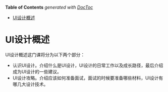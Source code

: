 <!-- START doctoc generated TOC please keep comment here to allow auto update -->
<!-- DON'T EDIT THIS SECTION, INSTEAD RE-RUN doctoc TO UPDATE -->
**Table of Contents**  *generated with [DocToc](https://github.com/thlorenz/doctoc)*

- [UI设计概述](#ui%E8%AE%BE%E8%AE%A1%E6%A6%82%E8%BF%B0)

<!-- END doctoc generated TOC please keep comment here to allow auto update -->

# UI设计概述

UI设计概述这门课将分为以下两个部分：

- 认识UI设计。介绍什么是UI设计，UI设计的日常工作以及成长路径，最后介绍成为UI设计的一些建议。
- UI设计攻略。介绍应该如何准备面试，面试的时候要准备哪些材料，UI设计有哪几大设计技术。
